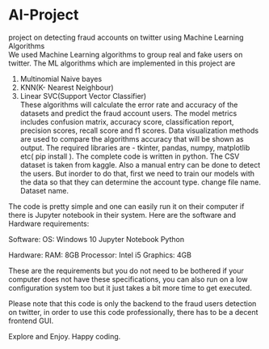 # AI-Project
project on detecting fraud accounts on twitter using Machine Learning Algorithms                                                                                       
We used Machine Learning algorithms to group real and fake users on twitter. The ML algorithms which are implemented in this project are                                                                                                           
1) Multinomial Naive bayes                                                                                                                                                 
2) KNN(K- Nearest Neighbour)                                                                                                                                               
3) Linear SVC(Support Vector Classifier)                                                                                                                                   
These algorithms will calculate the error rate and accuracy of the datasets and predict the fraud account users. The model metrics includes confusion matrix, accuracy score, classification report, precision scores, recall score and f1 scores. Data visualization methods are used to compare the algorithms accuracy that will be shown as output. The required libraries are - tkinter, pandas, numpy, matplotlib etc( pip install ). The complete code is written in python. The CSV dataset is taken from kaggle. Also a manual entry can be done to detect the users. But inorder to do that, first we need to train our models with the data so that they can determine the account type. change file name. Dataset name.

The code is pretty simple and one can easily run it on their computer if there is Jupyter notebook in their system. 
Here are the software and Hardware requirements:

Software: OS: Windows 10 Jupyter Notebook Python

Hardware: RAM: 8GB Processor: Intel i5 Graphics: 4GB

These are the requirements but you do not need to be bothered if your computer does not have these specifications, you can also run on a low configuration system too but it just takes a bit more time to get executed.

Please note that this code is only the backend to the fraud users detection on twitter, in order to use this code professionally, there has to be a decent frontend GUI.

Explore and Enjoy.
Happy coding.


